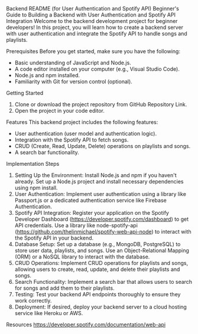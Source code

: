 Backend README (for User Authentication and Spotify API)
Beginner's Guide to Building a Backend with User Authentication and Spotify API Integration
Welcome to the backend development project for beginner developers! In this project, you will learn how to create a backend server with user authentication and integrate the Spotify API to handle songs and playlists.

Prerequisites
Before you get started, make sure you have the following:
- Basic understanding of JavaScript and Node.js.
- A code editor installed on your computer (e.g., Visual Studio Code).
- Node.js and npm installed.
- Familiarity with Git for version control (optional).

Getting Started
1. Clone or download the project repository from GitHub Repository Link.
2. Open the project in your code editor.

Features
This backend project includes the following features:
- User authentication (user model and authentication logic).
- Integration with the Spotify API to fetch songs.
- CRUD (Create, Read, Update, Delete) operations on playlists and songs.
- A search bar functionality.

Implementation Steps
1. Setting Up the Environment: Install Node.js and npm if you haven't already. Set up a Node.js project and install necessary dependencies using npm install.
2. User Authentication: Implement user authentication using a library like Passport.js or a dedicated authentication service like Firebase Authentication.
3. Spotify API Integration: Register your application on the Spotify Developer Dashboard (https://developer.spotify.com/dashboard) to get API credentials. Use a library like node-spotify-api (https://github.com/thelinmichael/spotify-web-api-node) to interact with the Spotify API in your backend.
4. Database Setup: Set up a database (e.g., MongoDB, PostgreSQL) to store user data, playlists, and songs. Use an Object-Relational Mapping (ORM) or a NoSQL library to interact with the database.
5. CRUD Operations: Implement CRUD operations for playlists and songs, allowing users to create, read, update, and delete their playlists and songs.
6. Search Functionality: Implement a search bar that allows users to search for songs and add them to their playlists.
7. Testing: Test your backend API endpoints thoroughly to ensure they work correctly.
8. Deployment: If desired, deploy your backend server to a cloud hosting service like Heroku or AWS.

Resources
https://developer.spotify.com/documentation/web-api